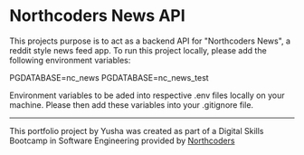 # Northcoders News API
This projects purpose is to act as a backend API for "Northcoders News", a reddit style news feed app.
To run this project locally, please add the following environment variables:

PGDATABASE=nc_news 
PGDATABASE=nc_news_test 

Environment variables to be aded into respective .env files locally on your machine.
Please then add these variables into your .gitignore file.

--- 

This portfolio project by Yusha was created as part of a Digital Skills Bootcamp in Software Engineering provided by [Northcoders](https://northcoders.com/)

